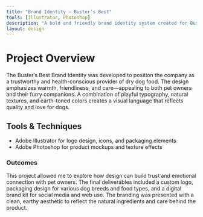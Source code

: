 ```yaml
---
title: "Brand Identity – Buster’s Best"
tools: [Illustrator, Photoshop]
description: "A bold and friendly brand identity system created for Buster’s Best, a premium dry dog food company."
layout: design
---
```


# Project Overview

The Buster’s Best Brand Identity was developed to position the company as a trustworthy and health-conscious provider of dry dog food. The design emphasizes warmth, friendliness, and care—appealing to both pet owners and their furry companions. A combination of playful typography, natural textures, and earth-toned colors creates a visual language that reflects quality and love for dogs.

## Tools & Techniques

- Adobe Illustrator for logo design, icons, and packaging elements  
- Adobe Photoshop for product mockups and texture effects 

### Outcomes

This project allowed me to explore how design can build trust and emotional connection with pet owners. The final deliverables included a custom logo, packaging design for various dog breeds and food types, and a digital brand kit for social media and web use. The branding was presented with a clean, earthy aesthetic to reflect the natural ingredients and care behind the product.
